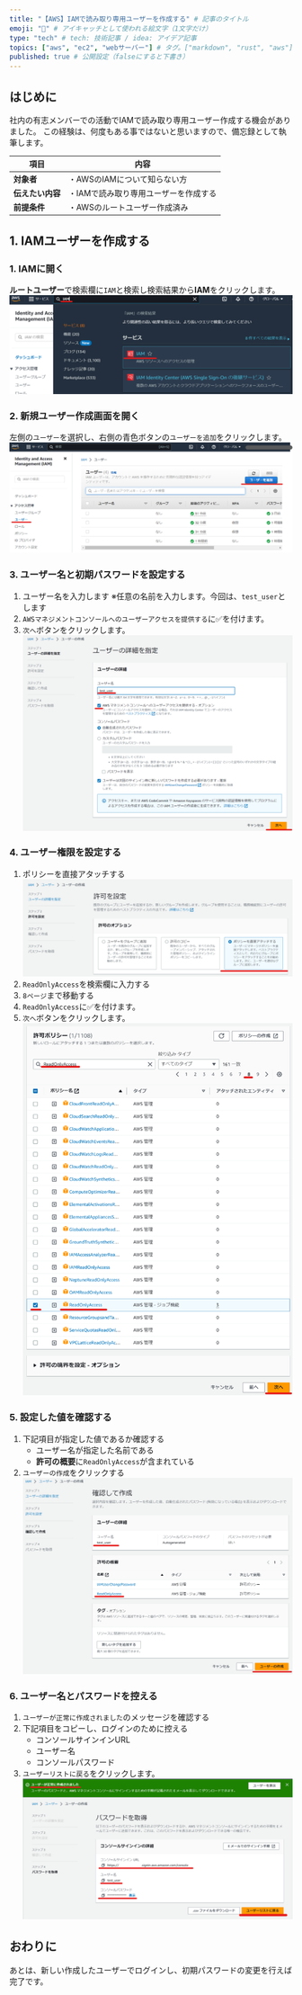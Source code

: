 ```yaml
---
title: "【AWS】IAMで読み取り専用ユーザーを作成する" # 記事のタイトル
emoji: "🤺" # アイキャッチとして使われる絵文字（1文字だけ）
type: "tech" # tech: 技術記事 / idea: アイデア記事
topics: ["aws", "ec2", "webサーバー"] # タグ。["markdown", "rust", "aws"]のように指定する
published: true # 公開設定（falseにすると下書き）
---
```

## はじめに
社内の有志メンバーでの活動でIAMで読み取り専用ユーザー作成する機会がありました。
この経験は、何度もある事ではないと思いますので、備忘録として執筆します。

|  項目  | 内容  |
| ---- | ---- |
|  **対象者**  |  ・AWSのIAMについて知らない方  |
|  **伝えたい内容**  |  ・IAMで読み取り専用ユーザーを作成する  |
|  **前提条件**  |  ・AWSのルートユーザー作成済み |


## 1. IAMユーザーを作成する

### 1. IAMに開く
**ルートユーザー**で検索欄に`IAM`と検索し検索結果から**IAM**をクリックします。
![sandbooks-aws-IAM-step01](/images/sandbooks-aws-IAM-step01.png)

### 2. 新規ユーザー作成画面を開く
左側の`ユーザー`を選択し、右側の青色ボタンの`ユーザーを追加`をクリックします。
![sandbooks-aws-IAM-step02](/images/sandbooks-aws-IAM-step02.png)

###  3. ユーザー名と初期パスワードを設定する
1. ユーザー名を入力します
    ※任意の名前を入力します。今回は、`test_user`とします
2. `AWSマネジメントコンソールへのユーザーアクセスを提供する`に✅を付けます。
3. `次へ`ボタンをクリックします。
![sandbooks-aws-IAM-step03](/images/sandbooks-aws-IAM-step03.png)

### 4. ユーザー権限を設定する
1. ポリシーを直接アタッチする
![sandbooks-aws-IAM-step04](/images/sandbooks-aws-IAM-step04.png)
2. `ReadOnlyAccess`を検索欄に入力する
3. `8ページ`まで移動する
4. `ReadOnlyAccess`に✅を付けます。
5. `次へ`ボタンをクリックします。
![sandbooks-aws-IAM-step05](/images/sandbooks-aws-IAM-step05.png)

### 5. 設定した値を確認する
1. 下記項目が指定した値であるか確認する
    - ユーザー名が指定した名前である
    - **許可の概要**に`ReadOnlyAccess`が含まれている
2. `ユーザーの作成`をクリックする
![sandbooks-aws-IAM-step06](/images/sandbooks-aws-IAM-step06.png)

### 6. ユーザー名とパスワードを控える
1. `ユーザーが正常に作成されました`のメッセージを確認する
2. 下記項目をコピーし、ログインのために控える
    - コンソールサインインURL
    - ユーザー名
    - コンソールパスワード
3. `ユーザーリストに戻る`をクリックします。
![sandbooks-aws-IAM-step07](/images/sandbooks-aws-IAM-step07.png)


## おわりに
あとは、新しい作成したユーザーでログインし、初期パスワードの変更を行えば完了です。





